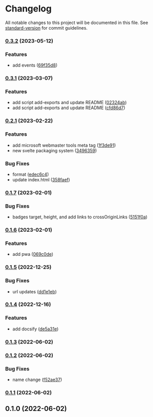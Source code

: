 # Changelog

All notable changes to this project will be documented in this file. See [standard-version](https://github.com/conventional-changelog/standard-version) for commit guidelines.

### [0.3.2](https://github.com/shinokada/svelte-weather/compare/v0.3.1...v0.3.2) (2023-05-12)


### Features

* add events ([69f35d8](https://github.com/shinokada/svelte-weather/commit/69f35d849cad0640612a609c3e4d082c190840c8))

### [0.3.1](https://github.com/shinokada/svelte-weather/compare/v0.2.1...v0.3.1) (2023-03-07)


### Features

* add script add-exports and update README ([02324ab](https://github.com/shinokada/svelte-weather/commit/02324abb8d08d8418bedc0312f1b3ec3ede4f300))
* add script add-exports and update README ([cfd86d7](https://github.com/shinokada/svelte-weather/commit/cfd86d701c8dd7c584ff75d6536c453af4caf384))

### [0.2.1](https://github.com/shinokada/svelte-weather/compare/v0.1.7...v0.2.1) (2023-02-22)

### Features

- add microsoft webmaster tools meta tag ([1f3de91](https://github.com/shinokada/svelte-weather/commit/1f3de91288cc849a66d4d56ac37d5130fb502434))
- new svelte packaging system ([3496359](https://github.com/shinokada/svelte-weather/commit/34963593b77110a5e113d8528708159d86327048))

### Bug Fixes

- format ([edec6c4](https://github.com/shinokada/svelte-weather/commit/edec6c45c33216ed38a48a5faf22c7eef57b123a))
- update index.html ([358faef](https://github.com/shinokada/svelte-weather/commit/358faefd3c33be1c9ff7de40ee9416a3ca62942f))

### [0.1.7](https://github.com/shinokada/svelte-weather/compare/v0.1.6...v0.1.7) (2023-02-01)

### Bug Fixes

- badges target, height, and add links to crossOriginLinks ([5151f0a](https://github.com/shinokada/svelte-weather/commit/5151f0aa6aaac24d04b49c05cfe90da87963608f))

### [0.1.6](https://github.com/shinokada/svelte-weather/compare/v0.1.5...v0.1.6) (2023-02-01)

### Features

- add pwa ([069c0de](https://github.com/shinokada/svelte-weather/commit/069c0de261da9ad9b5567a2d05e49818965c32d1))

### [0.1.5](https://github.com/shinokada/svelte-weather/compare/v0.1.4...v0.1.5) (2022-12-25)

### Bug Fixes

- url updates ([dd1e1eb](https://github.com/shinokada/svelte-weather/commit/dd1e1ebfb6ed16c094c1b0fd9b6d2ca6d4423d91))

### [0.1.4](https://github.com/shinokada/svelte-weather/compare/v0.1.3...v0.1.4) (2022-12-16)

### Features

- add docsify ([de5a31e](https://github.com/shinokada/svelte-weather/commit/de5a31ea80915f5f84c0370341b8d9619b8ab9d1))

### [0.1.3](https://github.com/shinokada/svelte-weather/compare/v0.1.2...v0.1.3) (2022-06-02)

### [0.1.2](https://github.com/shinokada/svelte-weather/compare/v0.1.1...v0.1.2) (2022-06-02)

### Bug Fixes

- name change ([f52ae37](https://github.com/shinokada/svelte-weather/commit/f52ae375444ca871bca8e25231c2fabbfb40ebe4))

### [0.1.1](https://github.com/shinokada/svelte-weather-icons/compare/v0.1.0...v0.1.1) (2022-06-02)

## 0.1.0 (2022-06-02)
